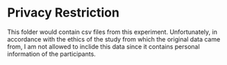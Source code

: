 # Privacy Restriction

This folder would contain csv files from this experiment. Unfortunately, in accordance with the ethics of the study from which the original data came from, I am not allowed to inclide this data since it contains personal information of the participants. 
